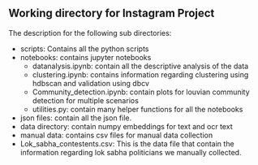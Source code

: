 ## Working directory for Instagram Project

The description for the following sub directories:
- scripts: Contains all the python scripts
- notebooks: contains jupyter notebooks
  - datanalysis.ipynb: contain all the descriptive analysis of the data
  - clustering.ipynb: contains information regarding clustering using hdbscan and validation using dbcv
  - Community_detection.ipynb: contain plots for louvian community detection for multiple scenarios
  - utilities.py: contain many helper functions for all the notebooks
- json files: contain all the json file.
- data directory: contain numpy embeddings for text and ocr text
- manual data: contains csv files for manual data collection
- Lok_sabha_contestents.csv: This is the data file that contain the information regarding lok sabha politicians we manually collected.

